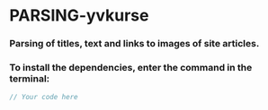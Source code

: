 # PARSING-yvkurse


### Parsing of titles, text and links to images of site articles.
### To install the dependencies, enter the command in the terminal:
```javascript
// Your code here
```

